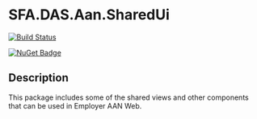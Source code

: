 ﻿# SFA.DAS.Aan.SharedUi

[![Build Status](https://sfa-gov-uk.visualstudio.com/Digital%20Apprenticeship%20Service/_apis/build/status%2Fdas-apprentice-aan-web?repoName=SkillsFundingAgency%2Fdas-apprentice-aan-web&branchName=refs%2Fpull%2F67%2Fmerge)](https://sfa-gov-uk.visualstudio.com/Digital%20Apprenticeship%20Service/_build/latest?definitionId=3044&repoName=SkillsFundingAgency%2Fdas-apprentice-aan-web&branchName=refs%2Fpull%2F67%2Fmerge)

[![NuGet Badge](https://buildstats.info/nuget/SFA.DAS.Aan.SharedUi)](https://www.nuget.org/packages/SFA.DAS.Aan.SharedUi/)

## Description
This package includes some of the shared views and other components that can be used in Employer AAN Web. 
